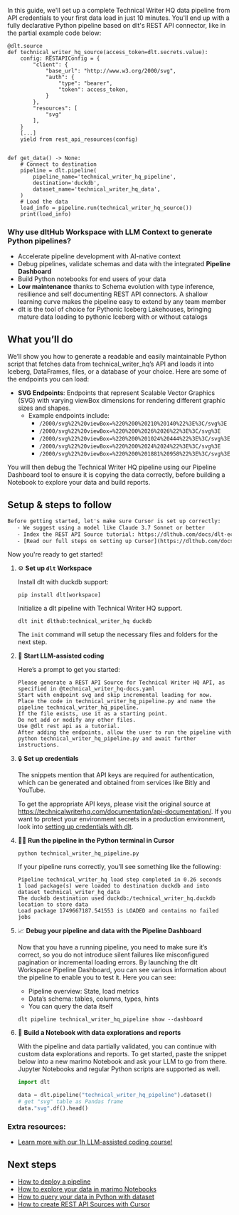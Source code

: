 In this guide, we'll set up a complete Technical Writer HQ data pipeline from API credentials to your first data load in just 10 minutes. You'll end up with a fully declarative Python pipeline based on dlt's REST API connector, like in the partial example code below:

```python-outcome
@dlt.source
def technical_writer_hq_source(access_token=dlt.secrets.value):
    config: RESTAPIConfig = {
        "client": {
            "base_url": "http://www.w3.org/2000/svg",
            "auth": {
                "type": "bearer",
                "token": access_token,
            }
        },
        "resources": [
            "svg"
        ],
    }
    [...]
    yield from rest_api_resources(config)


def get_data() -> None:
    # Connect to destination
    pipeline = dlt.pipeline(
        pipeline_name='technical_writer_hq_pipeline',
        destination='duckdb',
        dataset_name='technical_writer_hq_data', 
    )
    # Load the data
    load_info = pipeline.run(technical_writer_hq_source())
    print(load_info) 
```

### Why use dltHub Workspace with LLM Context to generate Python pipelines?

- Accelerate pipeline development with AI-native context
- Debug pipelines, validate schemas and data with the integrated **Pipeline Dashboard**
- Build Python notebooks for end users of your data
- **Low maintenance** thanks to Schema evolution with type inference, resilience and self documenting REST API connectors. A shallow learning curve makes the pipeline easy to extend by any team member
- dlt is the tool of choice for Pythonic Iceberg Lakehouses, bringing mature data loading to pythonic Iceberg with or without catalogs

## What you’ll do

We’ll show you how to generate a readable and easily maintainable Python script that fetches data from technical_writer_hq’s API and loads it into Iceberg, DataFrames, files, or a database of your choice. Here are some of the endpoints you can load:

- **SVG Endpoints**: Endpoints that represent Scalable Vector Graphics (SVG) with varying viewBox dimensions for rendering different graphic sizes and shapes.
  - Example endpoints include:
    - `/2000/svg%22%20viewBox=%220%200%20210%20140%22%3E%3C/svg%3E`
    - `/2000/svg%22%20viewBox=%220%200%2026%2026%22%3E%3C/svg%3E`
    - `/2000/svg%22%20viewBox=%220%200%201024%20444%22%3E%3C/svg%3E`
    - `/2000/svg%22%20viewBox=%220%200%2024%2024%22%3E%3C/svg%3E`
    - `/2000/svg%22%20viewBox=%220%200%201881%20958%22%3E%3C/svg%3E`

You will then debug the Technical Writer HQ pipeline using our Pipeline Dashboard tool to ensure it is copying the data correctly, before building a Notebook to explore your data and build reports.

## Setup & steps to follow

```default
Before getting started, let's make sure Cursor is set up correctly:
   - We suggest using a model like Claude 3.7 Sonnet or better
   - Index the REST API Source tutorial: https://dlthub.com/docs/dlt-ecosystem/verified-sources/rest_api/ and add it to context as **@dlt rest api**
   - [Read our full steps on setting up Cursor](https://dlthub.com/docs/dlt-ecosystem/llm-tooling/cursor-restapi#23-configuring-cursor-with-documentation)
```

Now you're ready to get started!

1. ⚙️ **Set up `dlt` Workspace**
    
    Install dlt with duckdb support:
    ```shell
    pip install dlt[workspace]
    ```

    Initialize a dlt pipeline with Technical Writer HQ support.
    ```shell
    dlt init dlthub:technical_writer_hq duckdb
    ```

    The `init` command will setup the necessary files and folders for the next step.
    
2. 🤠 **Start LLM-assisted coding**
    
    Here’s a prompt to get you started:
    
    ```prompt
    Please generate a REST API Source for Technical Writer HQ API, as specified in @technical_writer_hq-docs.yaml 
    Start with endpoint svg and skip incremental loading for now. 
    Place the code in technical_writer_hq_pipeline.py and name the pipeline technical_writer_hq_pipeline. 
    If the file exists, use it as a starting point. 
    Do not add or modify any other files. 
    Use @dlt rest api as a tutorial. 
    After adding the endpoints, allow the user to run the pipeline with python technical_writer_hq_pipeline.py and await further instructions.
    ```

    
3. 🔒 **Set up credentials** 
    
    The snippets mention that API keys are required for authentication, which can be generated and obtained from services like Bitly and YouTube.
    
    To get the appropriate API keys, please visit the original source at https://technicalwriterhq.com/documentation/api-documentation/.
    If you want to protect your environment secrets in a production environment, look into [setting up credentials with dlt](https://dlthub.com/docs/walkthroughs/add_credentials).
    
4. 🏃‍♀️ **Run the pipeline in the Python terminal in Cursor**
    
    ```shell
    python technical_writer_hq_pipeline.py
    ```
    
    If your pipeline runs correctly, you’ll see something like the following:
    
    ```shell
    Pipeline technical_writer_hq load step completed in 0.26 seconds
    1 load package(s) were loaded to destination duckdb and into dataset technical_writer_hq_data
    The duckdb destination used duckdb:/technical_writer_hq.duckdb location to store data
    Load package 1749667187.541553 is LOADED and contains no failed jobs
    ```
    
5. 📈 **Debug your pipeline and data with the Pipeline Dashboard**

    Now that you have a running pipeline, you need to make sure it’s correct, so you do not introduce silent failures like misconfigured pagination or incremental loading errors. By launching the dlt Workspace Pipeline Dashboard, you can see various information about the pipeline to enable you to test it. Here you can see:
    - Pipeline overview: State, load metrics
    - Data’s schema: tables, columns, types, hints
    - You can query the data itself
    
    ```shell
    dlt pipeline technical_writer_hq_pipeline show --dashboard
    ```
    
6. 🐍 **Build a Notebook with data explorations and reports**

    With the pipeline and data partially validated, you can continue with custom data explorations and reports. To get started, paste the snippet below into a new marimo Notebook and ask your LLM to go from there. Jupyter Notebooks and regular Python scripts are supported as well.

    
    ```python
    import dlt

   data = dlt.pipeline("technical_writer_hq_pipeline").dataset()
   # get "svg" table as Pandas frame
   data."svg".df().head()
    ```

### Extra resources:

- [Learn more with our 1h LLM-assisted coding course!](https://www.youtube.com/watch?v=GGid70rnJuM)

## Next steps

- [How to deploy a pipeline](https://dlthub.com/docs/walkthroughs/deploy-a-pipeline)
- [How to explore your data in marimo Notebooks](https://dlthub.com/docs/general-usage/dataset-access/marimo)
- [How to query your data in Python with dataset](https://dlthub.com/docs/general-usage/dataset-access/dataset)
- [How to create REST API Sources with Cursor](https://dlthub.com/docs/dlt-ecosystem/llm-tooling/cursor-restapi)
